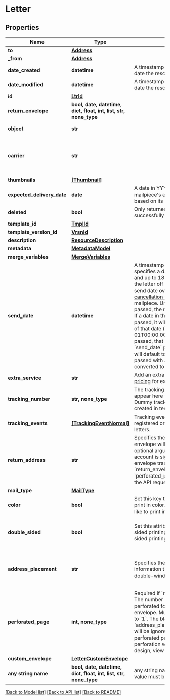 # Letter


## Properties
Name | Type | Description | Notes
------------ | ------------- | ------------- | -------------
**to** | [**Address**](Address.md) |  | 
**_from** | [**Address**](Address.md) |  | 
**date_created** | **datetime** | A timestamp in ISO 8601 format of the date the resource was created. | 
**date_modified** | **datetime** | A timestamp in ISO 8601 format of the date the resource was last modified. | 
**id** | [**LtrId**](LtrId.md) |  | 
**return_envelope** | **bool, date, datetime, dict, float, int, list, str, none_type** |  | 
**object** | **str** |  | defaults to "letter"
**carrier** | **str** |  | [optional]  if omitted the server will use the default value of "USPS"
**thumbnails** | [**[Thumbnail]**](Thumbnail.md) |  | [optional] 
**expected_delivery_date** | **date** | A date in YYYY-MM-DD format of the mailpiece&#39;s expected delivery date based on its &#x60;send_date&#x60;. | [optional] 
**deleted** | **bool** | Only returned if the resource has been successfully deleted. | [optional] 
**template_id** | [**TmplId**](TmplId.md) |  | [optional] 
**template_version_id** | [**VrsnId**](VrsnId.md) |  | [optional] 
**description** | [**ResourceDescription**](ResourceDescription.md) |  | [optional] 
**metadata** | [**MetadataModel**](MetadataModel.md) |  | [optional] 
**merge_variables** | [**MergeVariables**](MergeVariables.md) |  | [optional] 
**send_date** | **datetime** | A timestamp in ISO 8601 format which specifies a date after the current time and up to 180 days in the future to send the letter off for production. Setting a send date overrides the default [cancellation window](#section/Cancellation-Windows) applied to the mailpiece. Until the &#x60;send_date&#x60; has passed, the mailpiece can be canceled. If a date in the format &#x60;2017-11-01&#x60; is passed, it will evaluate to midnight UTC of that date (&#x60;2017-11-01T00:00:00.000Z&#x60;). If a datetime is passed, that exact time will be used. A &#x60;send_date&#x60; passed with no time zone will default to UTC, while a &#x60;send_date&#x60; passed with a time zone will be converted to UTC. | [optional] 
**extra_service** | **str** | Add an extra service to your letter. See [pricing](https://www.lob.com/pricing/print-mail#compare) for extra costs incurred. | [optional] 
**tracking_number** | **str, none_type** | The tracking number, if applicable, will appear here when it becomes available. Dummy tracking numbers are not created in test mode. | [optional] 
**tracking_events** | [**[TrackingEventNormal]**](TrackingEventNormal.md) | Tracking events are not populated for registered or regular (no extra service) letters. | [optional] 
**return_address** | **str** | Specifies the address the return envelope will be sent back to. This is an optional argument that is available if an account is signed up for the return envelope tracking beta, and has &#x60;return_envelope&#x60;, and &#x60;perforated_page&#x60; fields populated in the API request. | [optional] 
**mail_type** | [**MailType**](MailType.md) |  | [optional] 
**color** | **bool** | Set this key to &#x60;true&#x60; if you would like to print in color. Set to &#x60;false&#x60; if you would like to print in black and white. | [optional] 
**double_sided** | **bool** | Set this attribute to &#x60;true&#x60; for double sided printing, or &#x60;false&#x60; for for single sided printing. Defaults to &#x60;true&#x60;. | [optional]  if omitted the server will use the default value of True
**address_placement** | **str** | Specifies the location of the address information that will show through the double-window envelope.  | [optional]  if omitted the server will use the default value of "top_first_page"
**perforated_page** | **int, none_type** | Required if &#x60;return_envelope&#x60; is &#x60;true&#x60;. The number of the page that should be perforated for use with the return envelope. Must be greater than or equal to &#x60;1&#x60;. The blank page added by &#x60;address_placement&#x3D;insert_blank_page&#x60; will be ignored when considering the perforated page number. To see how perforation will impact your letter design, view our [perforation guide](https://s3-us-west-2.amazonaws.com/public.lob.com/assets/templates/letter_perf_template.pdf). | [optional] 
**custom_envelope** | [**LetterCustomEnvelope**](LetterCustomEnvelope.md) |  | [optional] 
**any string name** | **bool, date, datetime, dict, float, int, list, str, none_type** | any string name can be used but the value must be the correct type | [optional]

[[Back to Model list]](../README.md#documentation-for-models) [[Back to API list]](../README.md#documentation-for-api-endpoints) [[Back to README]](../README.md)


